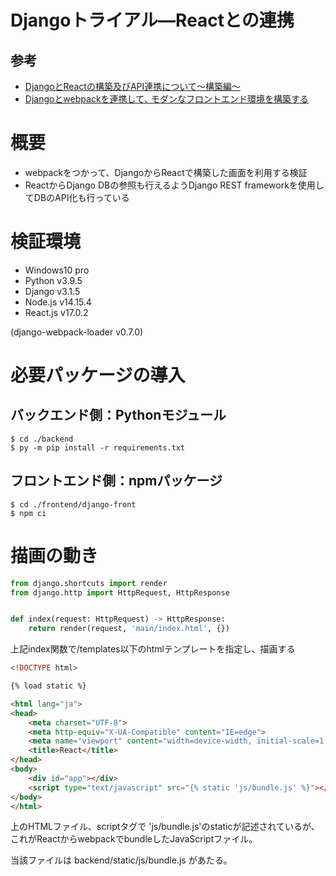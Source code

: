 # Djangoトライアル―Reactとの連携

## 参考

- [DjangoとReactの構築及びAPI連携について～構築編～](https://qiita.com/shiranon/items/8182445975dff4cf19a6)
- [Djangoとwebpackを連携して､ モダンなフロントエンド環境を構築する](https://zenn.dev/kimuson/articles/b2a96d7c8729659379d3)

# 概要

- webpackをつかって、DjangoからReactで構築した画面を利用する検証
- ReactからDjango DBの参照も行えるようDjango REST frameworkを使用してDBのAPI化も行っている

# 検証環境

- Windows10 pro
- Python v3.9.5
- Django v3.1.5
- Node.js v14.15.4
- React.js v17.0.2

(django-webpack-loader v0.7.0)

# 必要パッケージの導入

## バックエンド側：Pythonモジュール

``` 
$ cd ./backend
$ py -m pip install -r requirements.txt
```

## フロントエンド側：npmパッケージ

```
$ cd ./frontend/django-front
$ npm ci
```

# 描画の動き

```python backend/react_app/views.py
from django.shortcuts import render
from django.http import HttpRequest, HttpResponse


def index(request: HttpRequest) -> HttpResponse:
    return render(request, 'main/index.html', {})
```
上記index関数で/templates以下のhtmlテンプレートを指定し、描画する

```html backend/react_app/templates/main/index.html
<!DOCTYPE html>

{% load static %}

<html lang="ja">
<head>
    <meta charset="UTF-8">
    <meta http-equiv="X-UA-Compatible" content="IE=edge">
    <meta name="viewport" content="width=device-width, initial-scale=1.0">
    <title>React</title>
</head>
<body>
    <div id="app"></div>
    <script type="text/javascript" src="{% static 'js/bundle.js' %}"></script>
</body>
</html>
```
上のHTMLファイル、scriptタグで 'js/bundle.js'のstaticが記述されているが、これがReactからwebpackでbundleしたJavaScriptファイル。

当該ファイルは backend/static/js/bundle.js があたる。
